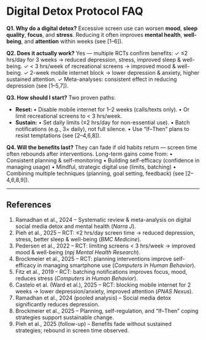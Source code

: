 # Digital Detox Protocol FAQ

**Q1. Why do a digital detox?**
Excessive screen use can worsen **mood**, **sleep quality**, **focus**, and **stress**. Reducing it often improves **mental health**, **well-being**, and **attention** within weeks (see \[1–6]).

**Q2. Does it actually work?**
Yes — multiple RCTs confirm benefits:
✓ ≤2 hrs/day for 3 weeks → reduced depression, stress, improved sleep & well-being.
✓ < 3 hrs/week of recreational screens → improved mood & well-being.
✓ 2-week mobile internet block → lower depression & anxiety, higher sustained attention.
✓ Meta-analyses: consistent effect in reducing depression (see \[1–5,7]).

**Q3. How should I start?**
Two proven paths:

* **Reset:**
  • Disable mobile internet for 1–2 weeks (calls/texts only).
  • Or limit recreational screens to < 3 hrs/week.
* **Sustain:**
  • Set daily limits (≤2 hrs/day for non-essential use).
  • Batch notifications (e.g., 3× daily), not full silence.
  • Use “If–Then” plans to resist temptations (see \[2–4,6,8]).

**Q4. Will the benefits last?**
They can fade if old habits return — screen time often rebounds after interventions. Long-term gains come from:
• Consistent planning & self-monitoring
• Building self-efficacy (confidence in managing usage)
• Mindful, strategic digital use (limits, batching)
• Combining multiple techniques (planning, goal setting, feedback) (see \[2–4,6,8,9]).

---

## References

1. Ramadhan et al., 2024 – Systematic review & meta-analysis on digital social media detox and mental health (*Narra J*).
2. Pieh et al., 2025 – RCT: ≤2 hrs/day screen time → reduced depression, stress, better sleep & well-being (*BMC Medicine*).
3. Pedersen et al., 2022 – RCT: limiting screens < 3 hrs/week → improved mood & well-being (*npj Mental Health Research*).
4. Brockmeier et al., 2025 – RCT: planning interventions improve self-efficacy in managing smartphone use (*Computers in Human Behavior*).
5. Fitz et al., 2019 – RCT: batching notifications improves focus, mood, reduces stress (*Computers in Human Behavior*).
6. Castelo et al. (Ward et al.), 2025 – RCT: blocking mobile internet for 2 weeks → lower depression/anxiety, improved attention (*PNAS Nexus*).
7. Ramadhan et al., 2024 (pooled analysis) – Social media detox significantly reduces depression.
8. Brockmeier et al., 2025 – Planning, self-regulation, and “If–Then” coping strategies support sustainable change.
9. Pieh et al., 2025 (follow-up) – Benefits fade without sustained strategies; rebound in screen time observed.